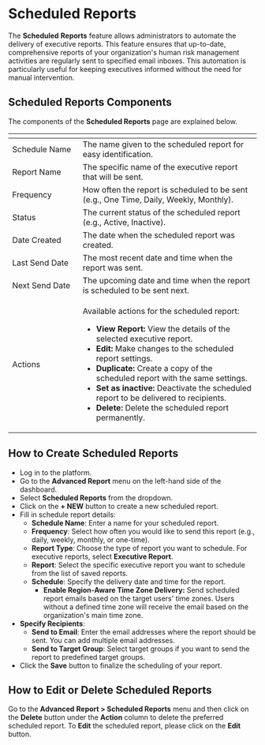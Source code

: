 # Scheduled Reports

The **Scheduled** **Reports** feature allows administrators to automate the delivery of executive reports. This feature ensures that up-to-date, comprehensive reports of your organization's human risk management activities are regularly sent to specified email inboxes. This automation is particularly useful for keeping executives informed without the need for manual intervention.

## Scheduled Reports Components

The components of the **Scheduled Reports** page are explained below.

<table><thead><tr><th width="127"></th><th></th></tr></thead><tbody><tr><td>Schedule Name</td><td>The name given to the scheduled report for easy identification.</td></tr><tr><td>Report Name</td><td>The specific name of the executive report that will be sent.</td></tr><tr><td>Frequency</td><td>How often the report is scheduled to be sent (e.g., One Time, Daily, Weekly, Monthly).</td></tr><tr><td>Status</td><td>The current status of the scheduled report (e.g., Active, Inactive).</td></tr><tr><td>Date Created</td><td>The date when the scheduled report was created.</td></tr><tr><td>Last Send Date</td><td>The most recent date and time when the report was sent.</td></tr><tr><td>Next Send Date</td><td>The upcoming date and time when the report is scheduled to be sent next.</td></tr><tr><td>Actions</td><td><p>Available actions for the scheduled report:</p><ul><li><strong>View</strong> <strong>Report:</strong> View the details of the selected executive report.</li><li><strong>Edit:</strong> Make changes to the scheduled report settings.</li><li><strong>Duplicate:</strong> Create a copy of the scheduled report with the same settings.</li><li><strong>Set as inactive:</strong> Deactivate the scheduled report to be delivered to recipients.</li><li><strong>Delete:</strong> Delete the scheduled report permanently.</li></ul></td></tr></tbody></table>

## How to Create Scheduled Reports

* Log in to the platform.
* Go to the **Advanced Report** menu on the left-hand side of the dashboard.
* Select **Scheduled Reports** from the dropdown.
* Click on the **+ NEW** button to create a new scheduled report.
* Fill in schedule report details:
  * **Schedule Name**: Enter a name for your scheduled report.
  * **Frequency**: Select how often you would like to send this report (e.g., daily, weekly, monthly, or one-time).
  * **Report Type**: Choose the type of report you want to schedule. For executive reports, select **Executive Report**.
  * **Report**: Select the specific executive report you want to schedule from the list of saved reports.
  * **Schedule**: Specify the delivery date and time for the report.
    * **Enable Region-Aware Time Zone Delivery:** Send scheduled report emails based on the target users' time zones. Users without a defined time zone will receive the email based on the organization's main time zone.
* **Specify Recipients**:
  * **Send to Email**: Enter the email addresses where the report should be sent. You can add multiple email addresses.
  * **Send to Target Group**: Select target groups if you want to send the report to predefined target groups.
* Click the **Save** button to finalize the scheduling of your report.

## How to Edit or Delete Scheduled Reports

Go to the **Advanced** **Report > Scheduled Reports** menu and then click on the **Delete** button under the **Action** column to delete the preferred scheduled report. To **Edit** the scheduled report, please click on the **Edit** button.
